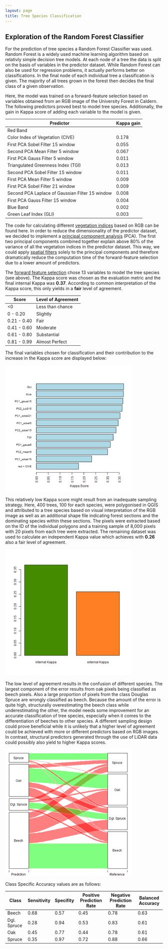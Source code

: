 ```yaml
---
layout: page
title: Tree Species Classification
---
```


## Exploration of the Random Forest Classifier

For the prediction of tree species a Random Forest Classifier was used.
Random Forest is a widely used machine learning algorithm based on relativly simple decision tree models.
At each node of a tree the data is split on the basis of variables in the predictor dataset. While Random Forest can also be used for regression problems, it actually performs better on classifications. In the final node of each individual tree a classification is given. The majority of all trees grown in the forest then decides the final class of a given observation.

Here, the model was trained on a forward-feature selection based on variables obtained from an RGB image of the University Forest in Caldern.
The following predictors proved best to model tree species. Additionally, the gain in Kappa score of adding each variable to the model is given.

| Predictor                                       | Kappa gain |
| ----------------------------------------------- | ---------- |
| Red Band                                        |            |
| Color Index of Vegetation (CIVE)                | 0.178      |
| First PCA Sobel Filter 15 window                | 0.055      |
| Second PCA Mean Filter 5 window                 | 0.067      |
| First PCA Gauss Filter 5 window                 | 0.011      |
| Triangulated Greenness Index (TGI)              | 0.013      |
| Second PCA Sobel Filter 15 window               | 0.011      |
| First PCA Mean Filter 5 window                  | 0.009      |
| First PCA Sobel Filter 21 window                | 0.009      |
| Second PCA Laplace of Gaussian Filter 15 window | 0.008      |
| First PCA Gauss Filter 15 window                | 0.004      |
| Blue Band                                       | 0.002      |
| Green Leaf Index (GLI)                          | 0.003      |

The code for calculating different [vegetation indices](https://github.com/goergen95/mof_caldern/blob/master/src/000_fun.R#L163) based on RGB can be found here. In order to reduce the dimensionality of the predictor dataset, we decided to implement a [principal component analysis](https://github.com/goergen95/mof_caldern/blob/master/src/003_pcAnalysis.R) (PCA). The first two principal components combined together explain above 80% of the variance of all the vegetation indices in the predictor dataset. This way, we could apply [spatial filters](https://github.com/goergen95/mof_caldern/blob/master/src/000_fun.R#L63) solely to the principal components and therefore dramatically reduce the computation time of the forward-feature selection due to a lower amount of predictors.

The [forward feature selection](https://github.com/goergen95/mof_caldern/blob/master/src/010_rf_classification.R) chose 13 variables to model the tree species (see above). The Kappa score was chosen as the evaluation metric and the final internal Kappa was **0.37**. According to common interpretation of the Kappa score, this only yields in a **fair** level of agreement.

| Score       | Level of Agreement |
| ----------- | ------------------ |
| <0          | Less than chance   |
| 0 - 0.20    | Slightly           |
| 0.21 - 0.40 | Fair               |
| 0.41 - 0.60 | Moderate           |
| 0.61 - 0.80 | Substantial        |
| 0.81 - 0.99 | Almost Perfect     |

The final variables chosen for classification and their contribution to the increase in the Kappa score are displayed below:

<img src="../assets/images/ffs_vars.png" class="image" alt="Kappa scores for added variables"
	title="Kappa scores for added variables" width=" 80% "/>

This relatively low Kappa score might result from an inadequate sampling strategy. Here, 400 trees, 100 for each species, were polygonised in QGIS and attributed to a tree species based on visual interpretation of the RGB image as well as an additional shape file indicating forest sections and the dominating species within these sections. The pixels were extracted based on the ID of the individual polygons and a training sample of 8,000 pixels with 20 pixels from each tree were extracted. The remaining dataset was used to calculate an independent Kappa value which achieves with **0.26** also a fair level of agreement.

<img src="../assets/images/kappa.png" class="image" alt="Internal and External Kappa scores (n= 8,000 and 651,041 respectivley)"
	title="Internal and External Kappa scores (n= 8,000 and 651,041 respectivley)" width=" 80% "/>

The low level of agreement results in the confusion of different species. The largest component of the error results from oak pixels being classified as beech pixels. Also a large proportion of pixels from the class Douglas Spruce are wrongly classified as beech. Because the amount of the error is quite high, structurally overestimating the beech class while underestimating the other, the model needs some improvement for an accurate classification of tree species, especially when it comes to the differentiation of beeches to other species. A different sampling design could prove beneficial while it is unlikely that a higher level of agreement could be achieved with more or different predictors based on RGB images. In contrast, structural predictors generated through the use of LiDAR data could possibly also yield to higher Kappa scores.

<img src="../assets/images/cf_alluvial.png" class="image" alt="Alluvial Plot of Classification Error)"
	title="Alluvial Plot of Classification Error)" width=" 80% "/>

Class Specific Accuracy values are as follows:

| Class       | Sensitivity | Specifity | Positive Prediction Rate | Negative Prediction Rate | Balanced Accuracy |
| ----------- | ----------- | --------- | ------------------------ | ------------------------ | ----------------- |
| Beech       | 0.68        | 0.57      | 0.45                     | 0.78                     | 0.63              |
| Dgl. Spruce | 0.28        | 0.94      | 0.53                     | 0.83                     | 0.61              |
| Oak         | 0.45        | 0.77      | 0.44                     | 0.78                     | 0.61              |
| Spruce      | 0.35        | 0.97      | 0.72                     | 0.88                     | 0.66              |

